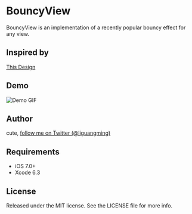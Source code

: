 # BouncyView

BouncyView is an implementation of a recently popular bouncy effect for any view.

## Inspired by

[This Design](https://dribbble.com/shots/1949368-Sidebar-animation)

## Demo

![Demo GIF](https://raw.githubusercontent.com/cute/BouncyView/master/demo.gif)

## Author

cute, [follow me on Twitter (@liguangming)](https://twitter.com/liguangming)

## Requirements

- iOS 7.0+
- Xcode 6.3

## License

Released under the MIT license. See the LICENSE file for more info.
